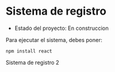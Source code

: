 <h1>Sistema de registro</h1>

- Estado del proyecto: En construccion

Para ejecutar el sistema, debes poner:

```npm install react```

Sistema de registro 2

